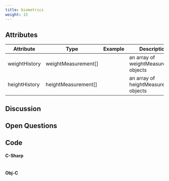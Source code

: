 ```yaml
---
title: biometrics
weight: 15
---
```


## Attributes

Attribute       | Type                 | Example 		| Description
---------       | -------              | ----------- | -----------
weightHistory   | weightMeasurement[]  |             | an array of weightMeasurement objects
heightHistory   | heightMeasurement[]  |             | an array of heightMeasurement objects

## Discussion


## Open Questions

<!-- {{% notice note %}}
What other non-breed-registry ID systems exist?
{{% /notice %}} -->

## Code

#### C-Sharp
```csharp
```

#### Obj-C
```obj-c
```
